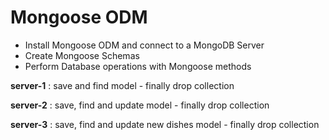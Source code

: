 Mongoose ODM
=======

- Install Mongoose ODM and connect to a MongoDB Server
- Create Mongoose Schemas
- Perform Database operations with Mongoose methods

**server-1** : save and find model - finally drop collection

**server-2** : save, find and update model - finally drop collection

**server-3** : save, find and update new dishes model - finally drop collection
